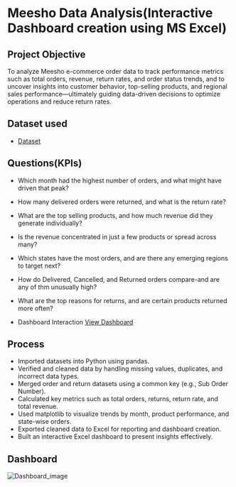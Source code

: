 # Meesho Data Analysis(Interactive Dashboard creation using MS Excel) 

## Project Objective 
To analyze Meesho e-commerce order data to track performance metrics such as total orders, revenue, return rates, and order status trends, and to uncover insights into customer behavior, top-selling products, and regional sales performance—ultimately guiding data-driven decisions to optimize operations and reduce return rates.

## Dataset used 
- <a href="https://www.kaggle.com/datasets/sahilr05/meesho-orders">Dataset</a>

## Questions(KPIs)
- Which month had the highest number of orders, and what might have driven that peak?
- How many delivered orders were returned, and what is the return rate?
- What are the top selling products, and how much revenue did they generate individually?
- Is the revenue concentrated in just a few products or spread across many?
- Which states have the most orders, and are there any emerging regions to target next?
- How do Delivered, Cancelled, and Returned orders compare-and are any of thm unusually high?
- What are the top reasons for returns, and are certain products returned more often?
  
- Dashboard Interaction <a href="Dashboard_image.jpg">View Dashboard</a>

## Process
- Imported datasets into Python using pandas.
- Verified and cleaned data by handling missing values, duplicates, and incorrect data types.
- Merged order and return datasets using a common key (e.g., Sub Order Number).
- Calculated key metrics such as total orders, returns, return rate, and total revenue.
- Used matplotlib to visualize trends by month, product performance, and state-wise orders.
- Exported cleaned data to Excel for reporting and dashboard creation.
- Built an interactive Excel dashboard to present insights effectively.

## Dashboard 

![Dashboard_image](https://github.com/user-attachments/assets/351ad897-19e3-44e4-a36d-d26e384e7184)

